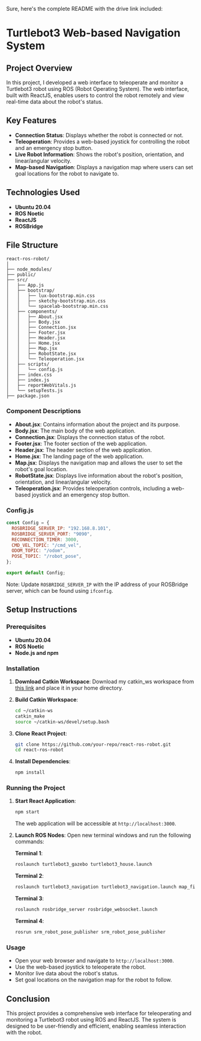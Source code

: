 Sure, here's the complete README with the drive link included:

# Turtlebot3 Web-based Navigation System

## Project Overview
In this project, I developed a web interface to teleoperate and monitor a Turtlebot3 robot using ROS (Robot Operating System). The web interface, built with ReactJS, enables users to control the robot remotely and view real-time data about the robot's status.

## Key Features
- **Connection Status**: Displays whether the robot is connected or not.
- **Teleoperation**: Provides a web-based joystick for controlling the robot and an emergency stop button.
- **Live Robot Information**: Shows the robot's position, orientation, and linear/angular velocity.
- **Map-based Navigation**: Displays a navigation map where users can set goal locations for the robot to navigate to.

## Technologies Used
- **Ubuntu 20.04**
- **ROS Noetic**
- **ReactJS**
- **ROSBridge**

## File Structure
```
react-ros-robot/
│
├── node_modules/
├── public/
├── src/
│   ├── App.js
│   ├── bootstrap/
│   │   ├── lux-bootstrap.min.css
│   │   ├── sketchy-bootstrap.min.css
│   │   └── spacelab-bootstrap.min.css
│   ├── components/
│   │   ├── About.jsx
│   │   ├── Body.jsx
│   │   ├── Connection.jsx
│   │   ├── Footer.jsx
│   │   ├── Header.jsx
│   │   ├── Home.jsx
│   │   ├── Map.jsx
│   │   ├── RobotState.jsx
│   │   └── Teleoperation.jsx
│   ├── scripts/
│   │   └── config.js
│   ├── index.css
│   ├── index.js
│   ├── reportWebVitals.js
│   └── setupTests.js
├── package.json
```

### Component Descriptions
- **About.jsx**: Contains information about the project and its purpose.
- **Body.jsx**: The main body of the web application.
- **Connection.jsx**: Displays the connection status of the robot.
- **Footer.jsx**: The footer section of the web application.
- **Header.jsx**: The header section of the web application.
- **Home.jsx**: The landing page of the web application.
- **Map.jsx**: Displays the navigation map and allows the user to set the robot's goal location.
- **RobotState.jsx**: Displays live information about the robot's position, orientation, and linear/angular velocity.
- **Teleoperation.jsx**: Provides teleoperation controls, including a web-based joystick and an emergency stop button.

### Config.js
```javascript
const Config = {
  ROSBRIDGE_SERVER_IP: "192.168.8.101",
  ROSBRIDGE_SERVER_PORT: "9090",
  RECONNECTION_TIMER: 3000,
  CMD_VEL_TOPIC: "/cmd_vel",
  ODOM_TOPIC: "/odom",
  POSE_TOPIC: "/robot_pose",
};

export default Config;
```

Note: Update `ROSBRIDGE_SERVER_IP` with the IP address of your ROSBridge server, which can be found using `ifconfig`.

## Setup Instructions

### Prerequisites
- **Ubuntu 20.04**
- **ROS Noetic**
- **Node.js and npm**

### Installation

1. **Download Catkin Workspace**: 
   Download my catkin_ws workspace from [this link](https://drive.google.com/drive/folders/1-u4qolXatmV3-Idyaji1KlyhNpGl1Rss?usp=sharing) and place it in your home directory.
   
2. **Build Catkin Workspace**:
   ```sh
   cd ~/catkin-ws
   catkin_make
   source ~/catkin-ws/devel/setup.bash
   ```

3. **Clone React Project**:
   ```sh
   git clone https://github.com/your-repo/react-ros-robot.git
   cd react-ros-robot
   ```

4. **Install Dependencies**:
   ```sh
   npm install
   ```

### Running the Project

1. **Start React Application**:
   ```sh
   npm start
   ```
   The web application will be accessible at `http://localhost:3000`.

2. **Launch ROS Nodes**:
   Open new terminal windows and run the following commands:

   **Terminal 1**:
   ```sh
   roslaunch turtlebot3_gazebo turtlebot3_house.launch
   ```

   **Terminal 2**:
   ```sh
   roslaunch turtlebot3_navigation turtlebot3_navigation.launch map_file:=/path/to/catkin-ws/src/tb3map/tb3_house_map.yaml
   ```

   **Terminal 3**:
   ```sh
   roslaunch rosbridge_server rosbridge_websocket.launch
   ```

   **Terminal 4**:
   ```sh
   rosrun srm_robot_pose_publisher srm_robot_pose_publisher
   ```

### Usage
- Open your web browser and navigate to `http://localhost:3000`.
- Use the web-based joystick to teleoperate the robot.
- Monitor live data about the robot's status.
- Set goal locations on the navigation map for the robot to follow.

## Conclusion
This project provides a comprehensive web interface for teleoperating and monitoring a Turtlebot3 robot using ROS and ReactJS. The system is designed to be user-friendly and efficient, enabling seamless interaction with the robot.
